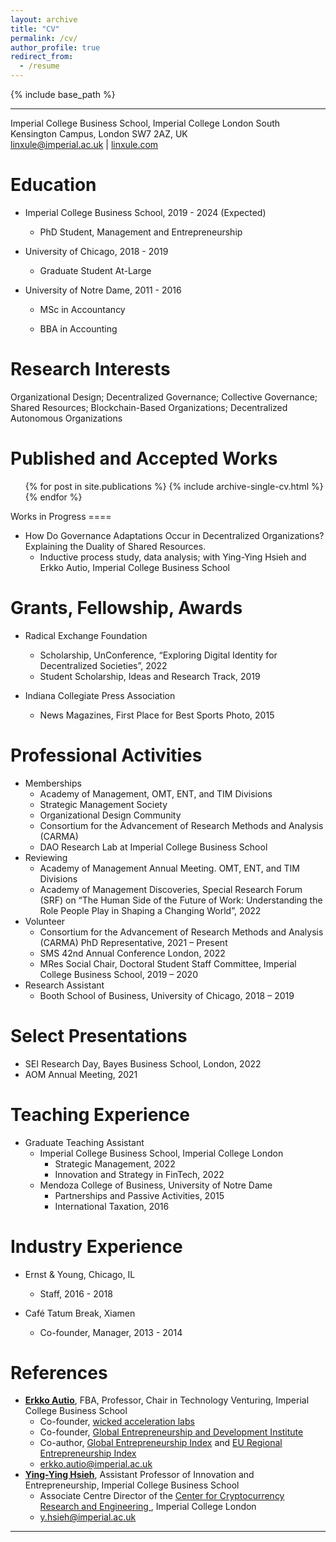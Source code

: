 ```yaml
---
layout: archive
title: "CV"
permalink: /cv/
author_profile: true
redirect_from:
  - /resume
---
```


{% include base_path %}

---
Imperial College Business School, Imperial College London
South Kensington Campus, London SW7 2AZ, UK 			
[linxule@imperial.ac.uk](mailto:linxule@imperial.ac.uk) |  [linxule.com](https://linxule.com/)

# Education

* Imperial College Business School, 2019 - 2024 (Expected)
  * PhD Student, Management and Entrepreneurship

* University of Chicago, 2018 - 2019
  * Graduate Student At-Large

* University of Notre Dame, 2011 - 2016
  * MSc in Accountancy

  * BBA in Accounting

# Research Interests

Organizational Design; Decentralized Governance; Collective Governance; Shared Resources; Blockchain-Based Organizations; Decentralized Autonomous Organizations

# Published and Accepted Works

<ul>{% for post in site.publications %}
  {% include archive-single-cv.html %}
{% endfor %}</ul>
Works in Progress
====

- How Do Governance Adaptations Occur in Decentralized Organizations? Explaining the Duality of Shared Resources.
	- Inductive process study, data analysis; with Ying-Ying Hsieh and Erkko Autio, Imperial College Business School


# Grants, Fellowship, Awards

* Radical Exchange Foundation
  * Scholarship, UnConference, “Exploring Digital Identity for Decentralized Societies”, 2022
  * Student Scholarship, Ideas and Research Track, 2019
  
* Indiana Collegiate Press Association
  * News Magazines, First Place for Best Sports Photo, 2015

# Professional Activities

- Memberships
  - Academy of Management, OMT, ENT, and TIM Divisions
  - Strategic Management Society
  - Organizational Design Community
  - Consortium for the Advancement of Research Methods and Analysis (CARMA)
  - DAO Research Lab at Imperial College Business School
- Reviewing
  - Academy of Management Annual Meeting. OMT, ENT, and TIM Divisions
  - Academy of Management Discoveries, Special Research Forum (SRF) on “The Human Side of the Future of Work: Understanding the Role People Play in Shaping a Changing World”, 2022
- Volunteer
  - Consortium for the Advancement of Research Methods and Analysis (CARMA) PhD Representative, 2021 – Present
  - SMS 42nd Annual Conference London, 2022
  - MRes Social Chair, Doctoral Student Staff Committee, Imperial College Business School, 2019 – 2020
- Research Assistant
  - Booth School of Business, University of Chicago, 2018 – 2019

# Select Presentations

- SEI Research Day, Bayes Business School, London, 2022
- AOM Annual Meeting, 2021

# Teaching Experience

- Graduate Teaching Assistant
	- Imperial College Business School, Imperial College London
		- Strategic Management, 2022
		- Innovation and Strategy in FinTech, 2022
	- Mendoza College of Business, University of Notre Dame
		- Partnerships and Passive Activities, 2015 
		- International Taxation, 2016

# Industry Experience

* Ernst & Young, Chicago, IL
  * Staff, 2016 - 2018

* Café Tatum Break, Xiamen
  * Co-founder, Manager, 2013 - 2014

# References

* **[Erkko Autio](https://www.imperial.ac.uk/people/erkko.autio)**, FBA, Professor, Chair in Technology Venturing, Imperial College Business School
	* Co-founder, [wicked acceleration labs](https://www.wickedacceleration.org/)
	* Co-founder, [Global Entrepreneurship and Development Institute](http://www.thegedi.org/) 
	* Co-author, [Global Entrepreneurship Index](http://www.thegedi.org/research/gedi-index) and [EU Regional Entrepreneurship Index](http://bookshop.europa.eu/en/redi-the-regional-entrepreneurship-and-development-index-pbKN0214462/?CatalogCategoryID=cKYKABsttvUAAAEjrpAY4e5L)
	* [erkko.autio@imperial.ac.uk](mailto:erkko.autio@imperial.ac.uk)
* **[Ying-Ying Hsieh](https://www.imperial.ac.uk/people/y.hsieh)**, Assistant Professor of Innovation and Entrepreneurship, Imperial College Business School
	* Associate Centre Director of the [Center for Cryptocurrency Research and Engineering ](https://www.imperial.ac.uk/cryptocurrency), Imperial College London
	* [y.hsieh@imperial.ac.uk](mailto:y.hsieh@imperial.ac.uk)


----------------------------
